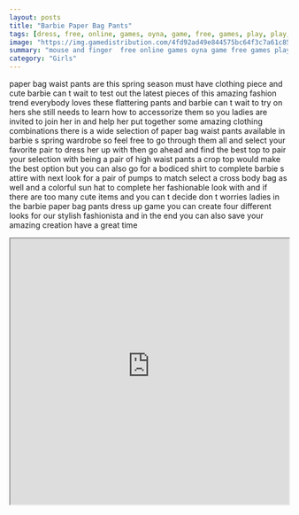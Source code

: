 ```yaml
---
layout: posts
title: "Barbie Paper Bag Pants"
tags: [dress, free, online, games, oyna, game, free, games, play, play, games]
image: "https://img.gamedistribution.com/4fd92ad49e844575bc64f3c7a61c85f1.jpg"
summary: "mouse and finger  free online games oyna game free games play play games"
category: "Girls"
---
```


paper bag waist pants are this spring season must have clothing piece and cute barbie can t wait to test out the latest pieces of this amazing fashion trend everybody loves these flattering pants and barbie can t wait to try on hers she still needs to learn how to accessorize them so you ladies are invited to join her in and help her put together some amazing clothing combinations there is a wide selection of paper bag waist pants available in barbie s spring wardrobe so feel free to go through them all and select your favorite pair to dress her up with then go ahead and find the best top to pair your selection with being a pair of high waist pants a crop top would make the best option but you can also go for a bodiced shirt to complete barbie s attire with next look for a pair of pumps to match select a cross body bag as well and a colorful sun hat to complete her fashionable look with and if there are too many cute items and you can t decide don t worries ladies in the barbie paper bag pants dress up game you can create four different looks for our stylish fashionista and in the end you can also save your amazing creation have a great time

<iframe width="100%" height="480px;" src="https://html5.gamedistribution.com/4fd92ad49e844575bc64f3c7a61c85f1/"></iframe>